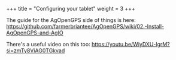 +++
title = "Configuring your tablet"
weight = 3
+++

The guide for the AgOpenGPS side of things is here: https://github.com/farmerbriantee/AgOpenGPS/wiki/02.-Install-AgOpenGPS-and-AgIO

There's a useful video on this too: https://youtu.be/WiyDXU-lgrM?si=zmTy8ViAG0TGkvad
